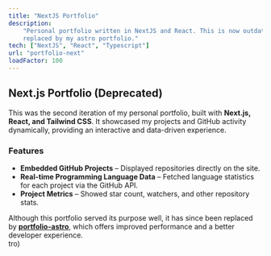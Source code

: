 ```yaml
---
title: "NextJS Portfolio"
description:
    "Personal portfolio written in NextJS and React. This is now outdated and
    replaced by my astro portfolio."
tech: ["NextJS", "React", "Typescript"]
url: "portfolio-next"
loadFactor: 100
---
```


## Next.js Portfolio (Deprecated)

This was the second iteration of my personal portfolio, built with **Next.js,
React, and Tailwind CSS**. It showcased my projects and GitHub activity
dynamically, providing an interactive and data-driven experience.

### Features

- **Embedded GitHub Projects** – Displayed repositories directly on the site.
- **Real-time Programming Language Data** – Fetched language statistics for each
  project via the GitHub API.
- **Project Metrics** – Showed star count, watchers, and other repository stats.

Although this portfolio served its purpose well, it has since been replaced by
**[portfolio-astro](/project/portfolio-astro)**, which offers improved
performance and a better developer experience.  
tro)
